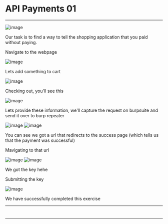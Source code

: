 # API Payments 01
<hr>

![image](https://github.com/BlackAnon22/BlackAnon22.github.io/assets/67879936/b1609706-2452-4ead-b784-5994c51fd18c)

Our task is to find a way to tell the shopping application that you paid without paying.

Navigate to the webpage

![image](https://github.com/BlackAnon22/BlackAnon22.github.io/assets/67879936/22000c61-5a9e-47bf-b2a1-d59ca96c94d6)

Lets add something to cart

![image](https://github.com/BlackAnon22/BlackAnon22.github.io/assets/67879936/8a34b1fd-8401-4c44-af5a-fd3e5f876f31)

Checking out, you'll see this

![image](https://github.com/BlackAnon22/BlackAnon22.github.io/assets/67879936/1d7218b2-9bbc-452c-8509-4ea677ae3407)

Lets provide these information, we'll capture the request on burpsuite and send it over to burp repeater

![image](https://github.com/BlackAnon22/BlackAnon22.github.io/assets/67879936/5eadc5ec-0dd5-4d2a-b2a0-f46bd2407da0)
![image](https://github.com/BlackAnon22/BlackAnon22.github.io/assets/67879936/95244c92-7f10-48b5-a002-09fb8dd53e29)

You can see we got a url that redirects  to the success page (which tells us that the payment was successful)

Mavigating to that url

![image](https://github.com/BlackAnon22/BlackAnon22.github.io/assets/67879936/be7ecc98-6cfd-4e23-9f62-5f720fade79f)
![image](https://github.com/BlackAnon22/BlackAnon22.github.io/assets/67879936/02ac26ab-92d8-47cc-a98c-580831dfebd2)

We got the key hehe

Submitting the key

![image](https://github.com/BlackAnon22/BlackAnon22.github.io/assets/67879936/1e821408-23eb-4fd8-ac58-1920067eab66)

We have successfully completed this exercise

----------------------------

#
<hr>




















